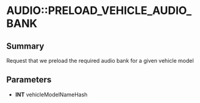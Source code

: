 # AUDIO::PRELOAD_VEHICLE_AUDIO_BANK

## Summary
Request that we preload the required audio bank for a given vehicle model

## Parameters
* **INT** vehicleModelNameHash
